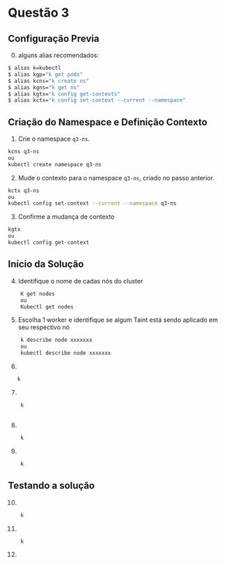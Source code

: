 # Questão 3



## Configuração Previa
0. alguns alias recomendados:
```bash
$ alias k=kubectl
$ alias kgp="k get pods"
$ alias kcns="k create ns"
$ alias kgns="k get ns"
$ alias kgtx="k config get-contexts"
$ alias kctx="k config set-context --current --namespace"
```
## Criação do Namespace e Definição Contexto 
1. Crie o namespace `q3-ns`.
```bash
kcns q3-ns
ou
kubectl create namespace q3-ns
```
2. Mude o contexto para o namespace `q3-ns`, criado no passo anterior.
```bash
kctx q3-ns
ou
kubectl config set-context --current --namespace q3-ns
```
3. Confirme a mudança de contexto
```bash
kgtx
ou
kubectl config get-context
```

## Início da Solução
4. Identifique o nome de cadas nós do cluster
```bash
    K get nodes
    ou
    Kubectl get nodes
```
5. Escolha 1 worker e identifique se algum Taint está sendo aplicado em seu respectivo nó
```bash
    k describe node xxxxxxx
    ou
    kubectl describe node xxxxxxx
```
6. 
```bash
   k
```
7. 
```bash
    k
```

## 
8. 
```bash
    k
```   
9. 
```bash
    k
```
## Testando a solução
10. 
```bash
    k
```
11. 
```bash
    k
```
12. 
```bash
    
```
